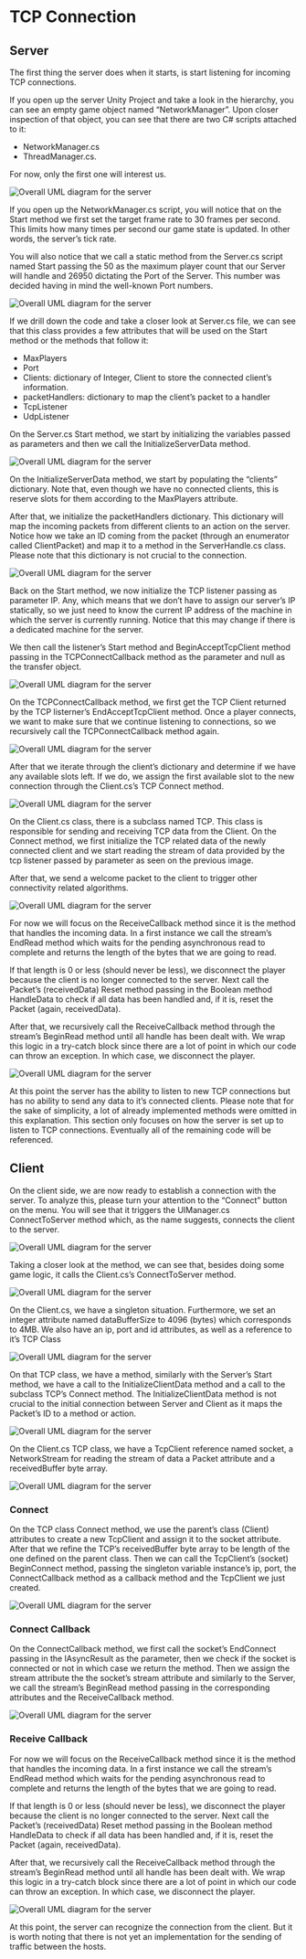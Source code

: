 # TCP Connection

## Server

The first thing the server does when it starts, is start listening for incoming TCP connections. 

If you open up the server Unity Project and take a look in the hierarchy, you can see an empty game object named “NetworkManager”. Upon closer inspection of that object, you can see that there are two C# scripts attached to it:

+ NetworkManager.cs
+ ThreadManager.cs. 

For now, only the first one will interest us.

![Overall UML diagram for the server](images/TCP_connection/NetworkMananger_Inspector.PNG)

If you open up the NetworkManager.cs script, you will notice that on the Start method we first set the target frame rate to 30 frames per second. This limits how many times per second our game state is updated. In other words, the server’s tick rate.

You will also notice that we call a static method from the Server.cs script named Start passing the 50 as the maximum player count that our Server will handle and 26950 dictating the Port of the Server. This number was decided having in mind the well-known Port numbers.

![Overall UML diagram for the server](images/TCP_connection/NM_start_method.PNG)

If we drill down the code and take a closer look at Server.cs file, we can see that this class provides a few attributes that will be used on the Start method or the methods that follow it:

+	MaxPlayers
+	Port
+	Clients: dictionary of Integer, Client to store the connected client’s information.
+	packetHandlers: dictionary to map the client’s packet to a handler
+	TcpListener
+	UdpListener

On the Server.cs Start method, we start by initializing the variables passed as parameters and then we call the InitializeServerData method.

![Overall UML diagram for the server](images/TCP_connection/Server_start_method.PNG)

On the InitializeServerData method, we start by populating the “clients” dictionary. Note that, even though we have no connected clients, this is reserve slots for them according to the MaxPlayers attribute.

After that, we initialize the packetHandlers dictionary. This dictionary will map the incoming packets from different clients to an action on the server. Notice how we take an ID coming from the packet (through an enumerator called ClientPacket) and map it to a method in the ServerHandle.cs class. Please note that this dictionary is not crucial to the connection.

![Overall UML diagram for the server](images/TCP_connection/Server_PH_dict.PNG)

Back on the Start method, we now initialize the TCP listener passing as parameter IP. Any, which means that we don’t have to assign our server’s IP statically, so we just need to know the current IP address of the machine in which the server is currently running. Notice that this may change if there is a dedicated machine for the server.

We then call the listener’s Start method and BeginAcceptTcpClient method passing in the TCPConnectCallback method as the parameter and null as the transfer object.

![Overall UML diagram for the server](images/TCP_connection/Server_start_method2.PNG)

On the TCPConnectCallback method, we first get the TCP Client returned by the TCP listerner’s EndAcceptTcpClient method. Once a player connects, we want to make sure that we continue listening to connections, so we recursively call the TCPConnectCallback method again.

![Overall UML diagram for the server](images/TCP_connection/Server_TCPCallback_method.PNG)

After that we iterate through the client’s dictionary and determine if we have any available slots left. If we do, we assign the first available slot to the new connection through the Client.cs’s TCP Connect method.

![Overall UML diagram for the server](images/TCP_connection/Server_TCPCallback_method2.PNG)

On the Client.cs class, there is a subclass named TCP. This class is responsible for sending and receiving TCP data from the Client. On the Connect method, we first initialize the TCP related data of the newly connected client and we start reading the stream of data provided by the tcp listener passed by parameter as seen on the previous image. 

After that, we send a welcome packet to the client to trigger other connectivity related algorithms.

![Overall UML diagram for the server](images/TCP_connection/Server_client_connect_method.PNG)

For now we will focus on the ReceiveCallback method since it is the method that handles the incoming data. In a first instance we call the stream’s EndRead method which waits for the pending asynchronous read to complete and returns the length of the bytes that we are going to read.

If that length is 0 or less (should never be less), we disconnect the player because the client is no longer connected to the server.
Next call the Packet’s (receivedData) Reset method passing in the Boolean method HandleData to check if all data has been handled and, if it is, reset the Packet (again, receivedData).

After that, we recursively call the ReceiveCallback method through the stream’s BeginRead method until all handle has been dealt with.
We wrap this logic in a try-catch block since there are a lot of point in which our code can throw an exception. In which case, we disconnect the player.

![Overall UML diagram for the server](images/TCP_connection/Server_receive_callback_method.PNG)

At this point the server has the ability to listen to new TCP connections but has no ability to send any data to it’s connected clients. Please note that for the sake of simplicity, a lot of already implemented methods were omitted in this explanation. This section only focuses on how the server is set up to listen to TCP connections. Eventually all of the remaining code will be referenced.


## Client

On the client side, we are now ready to establish a connection with the server. To analyze this, please turn your attention to the “Connect” button on the menu. You will see that it triggers the UIManager.cs ConnectToServer method which, as the name suggests, connects the client to the server.

![Overall UML diagram for the server](images/TCP_connection/Client_UIManager_inspector.PNG)

Taking a closer look at the method, we can see that, besides doing some game logic, it calls the Client.cs’s ConnectToServer method.

![Overall UML diagram for the server](images/TCP_connection/Client_UIManager_connecttoclient.PNG)

On the Client.cs, we have a singleton situation. Furthermore, we set an integer attribute named dataBufferSize to 4096 (bytes) which corresponds to 4MB. We also have an ip, port and id attributes, as well as a reference to it’s TCP Class

![Overall UML diagram for the server](images/TCP_connection/Client_client_properties.PNG)

On that TCP class, we have a method, similarly with the Server’s Start method, we have a call to the InitializeClientData method and a call to the subclass TCP’s Connect method. The InitializeClientData method is not crucial to the initial connection between Server and Client as it maps the Packet’s ID to a method or action.

![Overall UML diagram for the server](images/TCP_connection/Client_client_connecttoserver_tcp.PNG)

On the Client.cs TCP class, we have a TcpClient reference named socket, a NetworkStream for reading the stream of data a Packet attribute and a receivedBuffer byte array.

![Overall UML diagram for the server](images/TCP_connection/Client_tcp_attributes.PNG)

### Connect

On the TCP class Connect method, we use the parent’s class (Client) attributes to create a new TcpClient and assign it to the socket attribute. After that we refine the TCP’s receivedBuffer byte array to be length of the one defined on the parent class. Then we can call the TcpClient’s (socket) BeginConnect method, passing the singleton variable instance’s ip, port, the ConnectCallback method as a callback method and the TcpClient we just created.

![Overall UML diagram for the server](images/TCP_connection/Client_client_tcp_connect.PNG)

### Connect Callback

On the ConnectCallback method, we first call the socket’s EndConnect passing in the IAsyncResult as the parameter, then we check if the socket is connected or not in which case we return the method. Then we assign the stream attribute the the socket’s stream attribute and similarly to the Server, we call the stream’s BeginRead method passing in the corresponding attributes and the ReceiveCallback method.

![Overall UML diagram for the server](images/TCP_connection/Client_client_tcp_connectcallback.PNG)

### Receive Callback

For now we will focus on the ReceiveCallback method since it is the method that handles the incoming data. In a first instance we call the stream’s EndRead method which waits for the pending asynchronous read to complete and returns the length of the bytes that we are going to read.

If that length is 0 or less (should never be less), we disconnect the player because the client is no longer connected to the server.
Next call the Packet’s (receivedData) Reset method passing in the Boolean method HandleData to check if all data has been handled and, if it is, reset the Packet (again, receivedData).

After that, we recursively call the ReceiveCallback method through the stream’s BeginRead method until all handle has been dealt with.
We wrap this logic in a try-catch block since there are a lot of point in which our code can throw an exception. In which case, we disconnect the player.

![Overall UML diagram for the server](images/TCP_connection/Client_client_tcp_receivecallback.PNG)

At this point, the server can recognize the connection from the client. But it is worth noting that there is not yet an implementation for the sending of traffic between the hosts. 